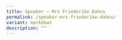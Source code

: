 ```yaml
---
title: Speaker – Mrs Friederike Dahns
permalink: /speaker-mrs-friederike-dahns/
variant: markdown
description: ""
---
```

